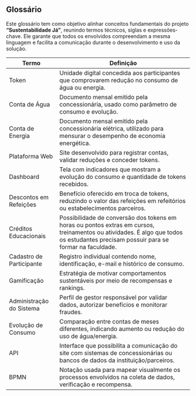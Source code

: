  ## Glossário 

Este glossário tem como objetivo alinhar conceitos fundamentais do projeto **“Sustentabilidade Já”**, reunindo termos técnicos, siglas e expressões-chave. Ele garante que todos os envolvidos compreendam a mesma linguagem e facilita a comunicação durante o desenvolvimento e uso da solução.

| Termo                      | Definição                                                                                       |
|-----------------------------|-------------------------------------------------------------------------------------------------|
| Token                       | Unidade digital concedida aos participantes que comprovarem redução no consumo de água ou energia. |
| Conta de Água               | Documento mensal emitido pela concessionária, usado como parâmetro de consumo e evolução. |
| Conta de Energia            | Documento mensal emitido pela concessionária elétrica, utilizado para mensurar o desempenho de economia energética. |
| Plataforma Web              | Site desenvolvido para registrar contas, validar reduções e conceder tokens. |
| Dashboard                   | Tela com indicadores que mostram a evolução do consumo e quantidade de tokens recebidos. |
| Descontos em Refeições      | Benefício oferecido em troca de tokens, reduzindo o valor das refeições em refeitórios ou estabelecimentos parceiros. |
| Créditos Educacionais       | Possibilidade de conversão dos tokens em horas ou pontos extras em cursos, treinamentos ou atividades. É algo que todos os estudantes precisam possuir para se formar na faculdade.|
| Cadastro de Participante    | Registro individual contendo nome, identificação, e-mail e histórico de consumo. |
| Gamificação                 | Estratégia de motivar comportamentos sustentáveis por meio de recompensas e rankings. |
| Administração do Sistema    | Perfil de gestor responsável por validar dados, autorizar benefícios e monitorar fraudes. |
| Evolução de Consumo         | Comparação entre contas de meses diferentes, indicando aumento ou redução do uso de água/energia. |
| API                         | Interface que possibilita a comunicação do site com sistemas de concessionárias ou bancos de dados da instituição/parceiros. |
| BPMN                        | Notação usada para mapear visualmente os processos envolvidos na coleta de dados, verificação e recompensa. |

